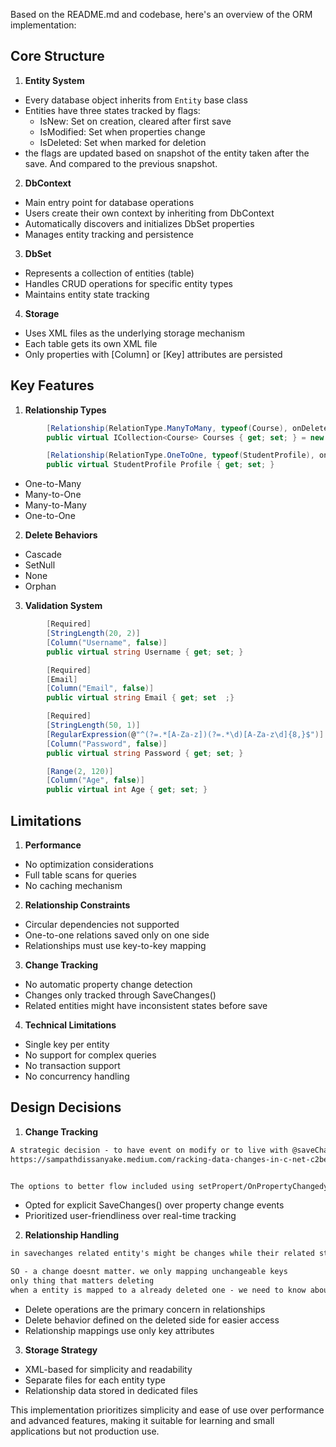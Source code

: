 Based on the README.md and codebase, here's an overview of the ORM implementation:

## Core Structure

1. **Entity System**
- Every database object inherits from `Entity` base class
- Entities have three states tracked by flags:
  - IsNew: Set on creation, cleared after first save
  - IsModified: Set when properties change
  - IsDeleted: Set when marked for deletion
- the flags are updated based on snapshot of the entity taken after the save. And compared to the previous snapshot.

2. **DbContext**
- Main entry point for database operations
- Users create their own context by inheriting from DbContext
- Automatically discovers and initializes DbSet properties
- Manages entity tracking and persistence

3. **DbSet**
- Represents a collection of entities (table)
- Handles CRUD operations for specific entity types
- Maintains entity state tracking

4. **Storage**
- Uses XML files as the underlying storage mechanism
- Each table gets its own XML file
- Only properties with [Column] or [Key] attributes are persisted

## Key Features

1. **Relationship Types**

```19:23:src/Tests/TestEntities.cs
        [Relationship(RelationType.ManyToMany, typeof(Course), onDelete: DeleteBehavior.None)]
        public virtual ICollection<Course> Courses { get; set; } = new List<Course>();

        [Relationship(RelationType.OneToOne, typeof(StudentProfile), onDelete: DeleteBehavior.Orphan)]
        public virtual StudentProfile Profile { get; set; }
```

- One-to-Many
- Many-to-One
- Many-to-Many
- One-to-One

2. **Delete Behaviors**
- Cascade
- SetNull
- None
- Orphan

3. **Validation System**

```15:33:src/Examples/ValidationExample.cs
        [Required]
        [StringLength(20, 2)]
        [Column("Username", false)]
        public virtual string Username { get; set; }

        [Required]
        [Email]
        [Column("Email", false)]
        public virtual string Email { get; set  ;}

        [Required]
        [StringLength(50, 1)]
        [RegularExpression(@"^(?=.*[A-Za-z])(?=.*\d)[A-Za-z\d]{8,}$")] // At least 8 characters, 1 letter and 1 number
        [Column("Password", false)]
        public virtual string Password { get; set; }

        [Range(2, 120)]
        [Column("Age", false)]
        public virtual int Age { get; set; }
```


## Limitations

1. **Performance**
- No optimization considerations
- Full table scans for queries
- No caching mechanism

2. **Relationship Constraints**
- Circular dependencies not supported
- One-to-one relations saved only on one side
- Relationships must use key-to-key mapping

3. **Change Tracking**
- No automatic property change detection
- Changes only tracked through SaveChanges()
- Related entities might have inconsistent states before save

4. **Technical Limitations**
- Single key per entity
- No support for complex queries
- No transaction support
- No concurrency handling

## Design Decisions

1. **Change Tracking**

```32:36:README.md
A strategic decision - to have event on modify or to live with @saveChanges
https://sampathdissanyake.medium.com/racking-data-changes-in-c-net-c2be9ed333fd


The options to better flow included using setPropert/OnPropertyChangedy on the user side itself, which I tried to avoid in order to make the system more user friendly. It means we don;t track changes in entities
```

- Opted for explicit SaveChanges() over property change events
- Prioritized user-friendliness over real-time tracking

2. **Relationship Handling**

```41:46:README.md
in savechanges related entity's might be changes while their related still don't know about it.

SO - a change doesnt matter. we only mapping unchangeable keys
only thing that matters deleting
when a entity is mapped to a already deleted one - we need to know about it and react to it.

```

- Delete operations are the primary concern in relationships
- Delete behavior defined on the deleted side for easier access
- Relationship mappings use only key attributes

3. **Storage Strategy**
- XML-based for simplicity and readability
- Separate files for each entity type
- Relationship data stored in dedicated files

This implementation prioritizes simplicity and ease of use over performance and advanced features, making it suitable for learning and small applications but not production use.

